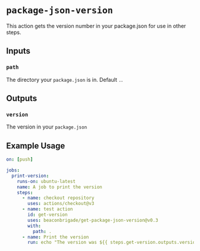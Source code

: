 # `package-json-version`

This action gets the version number in your package.json for use in other steps.

## Inputs

### `path`

The directory your `package.json` is in. Default `.`.

## Outputs

### `version`

The version in your `package.json`

## Example Usage

```yaml
on: [push]

jobs:
  print-version:
    runs-on: ubuntu-latest
    name: A job to print the version
    steps:
      - name: checkout repository
        uses: actions/checkout@v3
      - name: test action
        id: get-version
        uses: beaconbrigade/get-package-json-version@v0.3
        with:
          path: .
      - name: Print the version
        run: echo "The version was ${{ steps.get-version.outputs.version }}"
```
